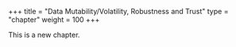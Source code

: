+++
title = "Data Mutability/Volatility, Robustness and Trust"
type = "chapter"
weight = 100
+++

This is a new chapter.